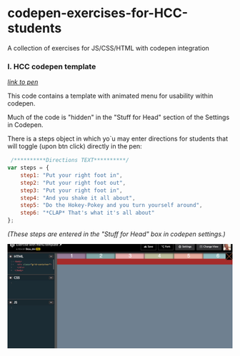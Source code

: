 # codepen-exercises-for-HCC-students
A collection of exercises for JS/CSS/HTML with codepen integration



### I. HCC codepen template 

*[link to pen](https://codepen.io/happycodeclub/pen/OvmjpV)*

This code contains a template with animated menu for usability within codepen.

Much of the code is "hidden" in the "Stuff for Head" section of the Settings in Codepen.

There is a steps object in which yo`u may enter directions for students that will toggle (upon btn click) directly in the pen:

```javascript
 /**********Directions TEXT**********/
var steps = {
    step1: "Put your right foot in",
    step2: "Put your right foot out",
    step3: "Put your right foot in",
    step4: "And you shake it all about",
    step5: "Do the Hokey-Pokey and you turn yourself around",
    step6: "*CLAP* That's what it's all about"
};
```

*(These steps are entered in the "Stuff for Head" box in codepen settings.)*

![menu pic](./readmeImg/menuview.jpg "menu view")

